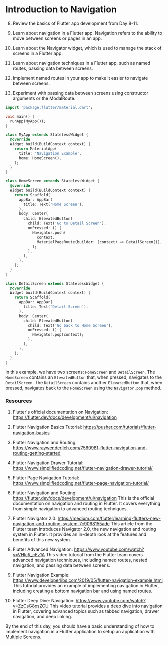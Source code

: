 # Introduction to Navigation

8. Review the basics of Flutter app development from Day 8-11.

9.  Learn about navigation in a Flutter app. Navigation refers to the ability to move between screens or pages in an app.

10. Learn about the Navigator widget, which is used to manage the stack of screens in a Flutter app.

11. Learn about navigation techniques in a Flutter app, such as named routes, passing data between screens.

12. Implement named routes in your app to make it easier to navigate between screens.

13. Experiment with passing data between screens using constructor arguments or the ModalRoute.


```dart
import 'package:flutter/material.dart';

void main() {
  runApp(MyApp());
}

class MyApp extends StatelessWidget {
  @override
  Widget build(BuildContext context) {
    return MaterialApp(
      title: 'Navigation Example',
      home: HomeScreen(),
    );
  }
}

class HomeScreen extends StatelessWidget {
  @override
  Widget build(BuildContext context) {
    return Scaffold(
      appBar: AppBar(
        title: Text('Home Screen'),
      ),
      body: Center(
        child: ElevatedButton(
          child: Text('Go to Detail Screen'),
          onPressed: () {
            Navigator.push(
              context,
              MaterialPageRoute(builder: (context) => DetailScreen()),
            );
          },
        ),
      ),
    );
  }
}

class DetailScreen extends StatelessWidget {
  @override
  Widget build(BuildContext context) {
    return Scaffold(
      appBar: AppBar(
        title: Text('Detail Screen'),
      ),
      body: Center(
        child: ElevatedButton(
          child: Text('Go back to Home Screen'),
          onPressed: () {
            Navigator.pop(context);
          },
        ),
      ),
    );
  }
}
```

In this example, we have two screens: `HomeScreen` and `DetailScreen`. The `HomeScreen` contains an `ElevatedButton` that, when pressed, navigates to the `DetailScreen`. The `DetailScreen` contains another `ElevatedButton` that, when pressed, navigates back to the `HomeScreen` using the `Navigator.pop` method.

### Resources

1. Flutter's official documentation on Navigation: https://flutter.dev/docs/development/ui/navigation
2. Flutter Navigation Basics Tutorial: https://pusher.com/tutorials/flutter-navigation-basics
3. Flutter Navigation and Routing: https://www.raywenderlich.com/7560981-flutter-navigation-and-routing-getting-started
4. Flutter Navigation Drawer Tutorial: https://www.simplifiedcoding.net/flutter-navigation-drawer-tutorial/
5. Flutter Page Navigation Tutorial: https://www.simplifiedcoding.net/flutter-page-navigation-tutorial/
6. Flutter Navigation and Routing: https://flutter.dev/docs/development/ui/navigation
This is the official documentation on navigation and routing in Flutter. It covers everything from simple navigation to advanced routing techniques.
1. Flutter Navigator 2.0: https://medium.com/flutter/learning-flutters-new-navigation-and-routing-system-7c9068155ade
This article from the Flutter team introduces Navigator 2.0, the new navigation and routing system in Flutter. It provides an in-depth look at the features and benefits of this new system.

1. Flutter Advanced Navigation: https://www.youtube.com/watch?v=VHlcR_cEz1A
This video tutorial from the Flutter team covers advanced navigation techniques, including named routes, nested navigation, and passing data between screens.

1. Flutter Navigation Example: https://www.developerlibs.com/2019/05/flutter-navigation-example.html
This tutorial provides an example of implementing navigation in Flutter, including creating a bottom navigation bar and using named routes.

1. Flutter Deep Dive: Navigation: https://www.youtube.com/watch?v=ZzCsG8xsZCU
This video tutorial provides a deep dive into navigation in Flutter, covering advanced topics such as tabbed navigation, drawer navigation, and deep linking.

By the end of this day, you should have a basic understanding of how to implement navigation in a Flutter application to setup an application with Multiple Screens.
